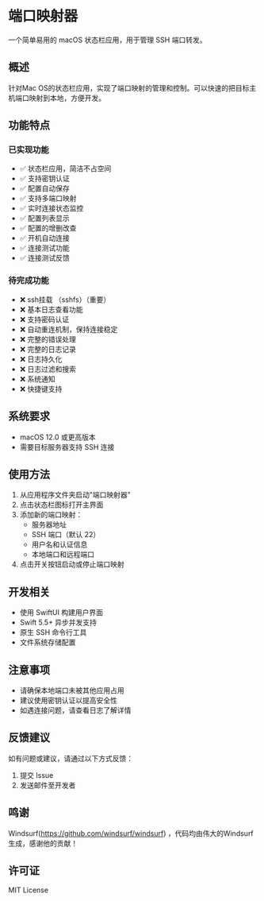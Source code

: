 # 端口映射器

一个简单易用的 macOS 状态栏应用，用于管理 SSH 端口转发。

## 概述
针对Mac OS的状态栏应用，实现了端口映射的管理和控制。可以快速的把目标主机端口映射到本地，方便开发。

## 功能特点

### 已实现功能
- ✅ 状态栏应用，简洁不占空间
- ✅ 支持密钥认证
- ✅ 配置自动保存
- ✅ 支持多端口映射
- ✅ 实时连接状态监控
- ✅ 配置列表显示
- ✅ 配置的增删改查
- ✅ 开机自动连接
- ✅ 连接测试功能
- ✅ 连接测试反馈

### 待完成功能
- ❌ ssh挂载 （sshfs）（重要）
- ❌ 基本日志查看功能
- ❌ 支持密码认证
- ❌ 自动重连机制，保持连接稳定
- ❌ 完整的错误处理
- ❌ 完整的日志记录
- ❌ 日志持久化
- ❌ 日志过滤和搜索
- ❌ 系统通知
- ❌ 快捷键支持

## 系统要求

- macOS 12.0 或更高版本
- 需要目标服务器支持 SSH 连接

## 使用方法

1. 从应用程序文件夹启动"端口映射器"
2. 点击状态栏图标打开主界面
3. 添加新的端口映射：
   - 服务器地址
   - SSH 端口（默认 22）
   - 用户名和认证信息
   - 本地端口和远程端口
4. 点击开关按钮启动或停止端口映射

## 开发相关

- 使用 SwiftUI 构建用户界面
- Swift 5.5+ 异步并发支持
- 原生 SSH 命令行工具
- 文件系统存储配置

## 注意事项

- 请确保本地端口未被其他应用占用
- 建议使用密钥认证以提高安全性
- 如遇连接问题，请查看日志了解详情

## 反馈建议

如有问题或建议，请通过以下方式反馈：
1. 提交 Issue
2. 发送邮件至开发者

## 鸣谢

Windsurf(https://github.com/windsurf/windsurf) ，代码均由伟大的Windsurf生成，感谢他的贡献！

## 许可证

MIT License
